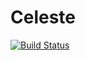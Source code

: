 # Celeste

[![Build Status](https://travis-ci.org/jeff-regier/Celeste.jl.svg?branch=master)](https://travis-ci.org/jeff-regier/Celeste.jl)


